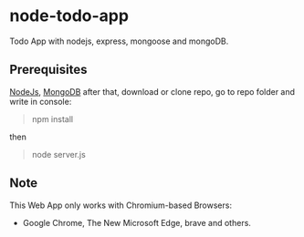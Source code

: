 # node-todo-app
Todo App with nodejs, express, mongoose and mongoDB.

## Prerequisites

[NodeJs](https://nodejs.org/download/), [MongoDB](https://www.mongodb.com/download-center/community)
after that, download or clone repo, go to repo folder and write in console:
> npm install

then 
> node server.js

## Note

This Web App only works with Chromium-based Browsers:  
- Google Chrome, The New Microsoft Edge, brave and others.
